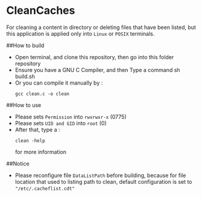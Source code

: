 # CleanCaches

For cleaning a content in directory or deleting files that have been listed, but this application is applied only into ```Linux``` or ```POSIX``` terminals.

##How to build
* Open terminal, and clone this repository, then go into this folder repository
* Ensure you have a GNU C Compiler, and then Type a command sh build.sh
* Or you can compile it manually by :
  ```
  gcc clean.c -o clean
  ```
##How to use
* Please sets ```Permission``` into ```rwxrwxr-x``` (0775)
* Please sets ```UID and GID``` into ```root``` (0)
* After that, type a :
  ```
  clean -help
  ```
  for more information

##Notice
* Please reconfigure file ```DataListPath``` before building, because for file location that used to listing path to clean, default configuration is set to ```"/etc/.cacheflist.cdt"```

